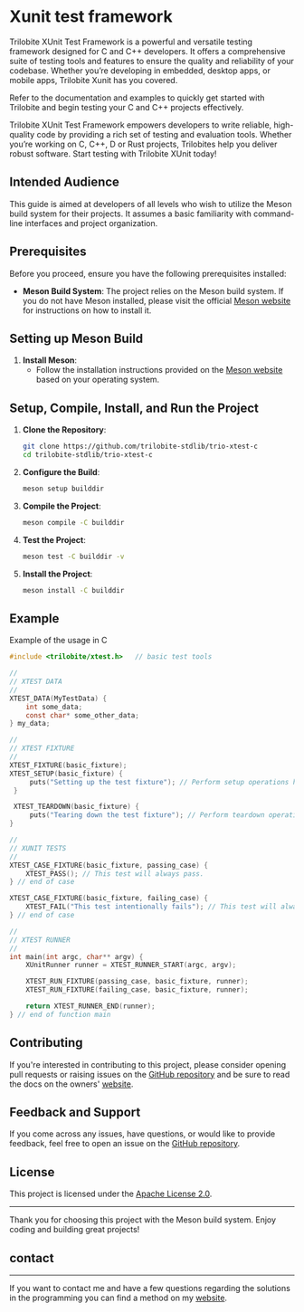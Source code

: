 # **Xunit test framework**

Trilobite XUnit Test Framework is a powerful and versatile testing framework designed for C and C++ developers. It offers a comprehensive suite of testing tools and features to ensure the quality and reliability of your codebase. Whether you’re developing in embedded, desktop apps, or mobile apps, Trilobite Xunit has you covered.

Refer to the documentation and examples to quickly get started with Trilobite and begin testing your C and C++ projects effectively.

Trilobite XUnit Test Framework empowers developers to write reliable, high-quality code by providing a rich set of testing and evaluation tools. Whether you’re working on C, C++, D or Rust projects, Trilobites help you deliver robust software. Start testing with Trilobite XUnit today!

## Intended Audience

This guide is aimed at developers of all levels who wish to utilize the Meson build system for their projects. It assumes a basic familiarity with command-line interfaces and project organization.

## Prerequisites

Before you proceed, ensure you have the following prerequisites installed:

- **Meson Build System**: The project relies on the Meson build system. If you do not have Meson installed, please visit the official [Meson website](https://mesonbuild.com/Getting-meson.html) for instructions on how to install it.

## Setting up Meson Build

1. **Install Meson**:
   - Follow the installation instructions provided on the [Meson website](https://mesonbuild.com/Getting-meson.html) based on your operating system.

## Setup, Compile, Install, and Run the Project

1. **Clone the Repository**:
   ```bash
   git clone https://github.com/trilobite-stdlib/trio-xtest-c
   cd trilobite-stdlib/trio-xtest-c
   ```

2. **Configure the Build**:
   ```bash
   meson setup builddir
   ```

3. **Compile the Project**:
   ```bash
   meson compile -C builddir
   ```

4. **Test the Project**:
   ```bash
   meson test -C builddir -v
   ```

5. **Install the Project**:
   ```bash
   meson install -C builddir
   ```

## Example

Example of the usage in C

```c
#include <trilobite/xtest.h>   // basic test tools

//
// XTEST DATA
//
XTEST_DATA(MyTestData) {
    int some_data;
    const char* some_other_data;
} my_data;

//
// XTEST FIXTURE
//
XTEST_FIXTURE(basic_fixture);
XTEST_SETUP(basic_fixture) {
     puts("Setting up the test fixture"); // Perform setup operations here
 }

 XTEST_TEARDOWN(basic_fixture) {
     puts("Tearing down the test fixture"); // Perform teardown operations here
}

//
// XUNIT TESTS
//
XTEST_CASE_FIXTURE(basic_fixture, passing_case) {
    XTEST_PASS(); // This test will always pass.
} // end of case

XTEST_CASE_FIXTURE(basic_fixture, failing_case) {
    XTEST_FAIL("This test intentionally fails"); // This test will always fail.
} // end of case

//
// XTEST RUNNER
//
int main(int argc, char** argv) {
    XUnitRunner runner = XTEST_RUNNER_START(argc, argv);

    XTEST_RUN_FIXTURE(passing_case, basic_fixture, runner);
    XTEST_RUN_FIXTURE(failing_case, basic_fixture, runner);

    return XTEST_RUNNER_END(runner);
} // end of function main
```

## Contributing

If you're interested in contributing to this project, please consider opening pull requests or raising issues on the [GitHub repository](https://github.com/trilobite-stdlib/trio-xtest-c) and be sure to read the docs on the owners' [website](https://trilobite.code.blog).

## Feedback and Support

If you come across any issues, have questions, or would like to provide feedback, feel free to open an issue on the [GitHub repository](https://github.com/trilobite-stdlib/trio-xtest-c/issues).

## License

This project is licensed under the [Apache License 2.0](LICENSE).

---

Thank you for choosing this project with the Meson build system. Enjoy coding and building great projects!

## contact

* * *

If you want to contact me and have a few questions
regarding the solutions in the programming you can
find a method on my [website](https://trilobite.code.blog/contact/).
